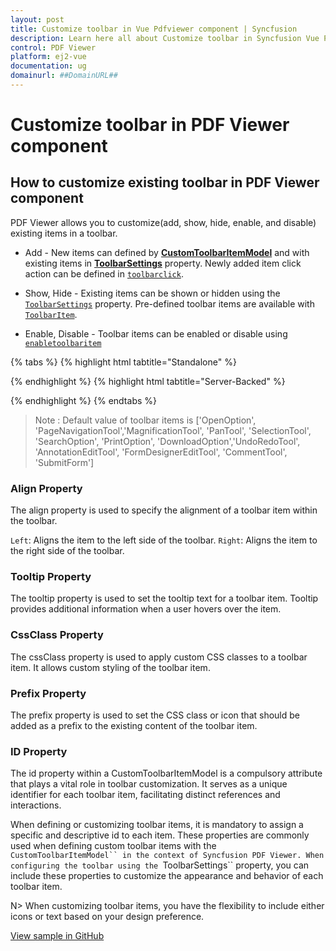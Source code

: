 ```yaml
---
layout: post
title: Customize toolbar in Vue Pdfviewer component | Syncfusion
description: Learn here all about Customize toolbar in Syncfusion Vue Pdfviewer component of Syncfusion Essential JS 2 and more.
control: PDF Viewer
platform: ej2-vue
documentation: ug
domainurl: ##DomainURL##
---
```


# Customize toolbar in PDF Viewer component

## How to customize existing toolbar in PDF Viewer component

PDF Viewer allows you to customize(add, show, hide, enable, and disable) existing items in a toolbar.

* Add - New items can defined by [**CustomToolbarItemModel**](https://ej2.syncfusion.com/vue/documentation/api/pdfviewer/customToolbarItemModel/) and with existing items in [**ToolbarSettings**](https://ej2.syncfusion.com/vue/documentation/api/pdfviewer/toolbarSettings/) property. Newly added item click action can be defined in [`toolbarclick`](https://ej2.syncfusion.com/vue/documentation/api/toolbar/clickEventArgs/).

* Show, Hide - Existing items can be shown or hidden using the [`ToolbarSettings`](https://ej2.syncfusion.com/vue/documentation/api/pdfviewer/toolbarSettings/) property. Pre-defined toolbar items are available with [`ToolbarItem`](https://ej2.syncfusion.com/vue/documentation/api/pdfviewer/toolbarItem/).

* Enable, Disable -  Toolbar items can be enabled or disable using [`enabletoolbaritem`](https://ej2.syncfusion.com/vue/documentation/api/pdfviewer/toolbar/#enabletoolbaritem)

{% tabs %}
{% highlight html tabtitle="Standalone" %}

<template>
    <div id="app">
        <ejs-pdfviewer
            id="pdfViewer"
            ref="pdfviewer"
            :documentPath="documentPath"
            :documentLoad="documentLoad"
            :resourceUrl="resourceUrl"
            :toolbarClick="toolbarClick"
            :OnCreateSearch="OnCreateSearch"
            :toolbarSettings="toolbarSettings">
        </ejs-pdfviewer>
    </div>
</template>
<script>
import Vue from 'vue';
import { PdfViewerPlugin, Toolbar, Magnification, Navigation, LinkAnnotation, 
         BookmarkView, ThumbnailView, Print, TextSelection, TextSearch, 
         Annotation, FormDesigner, FormFields } from '@syncfusion/ej2-vue-pdfviewer';
import { ComboBox } from "@syncfusion/ej2-dropdowns";
import { TextBox } from "@syncfusion/ej2-inputs";         
Vue.use(PdfViewerPlugin);
var viewer;
export default {
  name: 'app',
  data () {
    // Move the toolItem declaration inside the data function
    var toolItem1 = {
      prefixIcon: 'e-icons e-paste',
      id: 'print',
      tooltipText: 'Custom toolbar item',
      align: 'left'
    };
    var toolItem2 = {
    id: 'download',
    text: 'Save',
    tooltipText: 'Custom toolbar item',
    align: 'right'
    };
    var LanguageList = ['Typescript', 'Javascript', 'Angular', 'C#', 'C', 'Python'];
    var toolItem3 = {
        type: 'Input',
        tooltipText: 'Language List',
        cssClass: 'percentage',
        align: 'Left',
        id: 'dropdown',
        template: new ComboBox({ width: 100, value: 'TypeScript', dataSource: LanguageList, popupWidth: 85, showClearButton: false, readonly: false })  
    };
    var toolItem4 = {
        type: 'Input',
        tooltipText: 'Text',
        align: 'Right',
        cssClass: 'find',
        id: 'textbox',
        template: new TextBox({ width: 125, placeholder: 'Type Here'})
    }
    return {
      documentPath: "https://cdn.syncfusion.com/content/pdf/pdf-succinctly.pdf",
      resourceUrl: "https://cdn.syncfusion.com/ej2/24.1.41/dist/ej2-pdfviewer-lib",
      toolbarSettings: {
        toolbarItems: [toolItem1, toolItem2, 'OpenOption', 'PageNavigationTool', 'MagnificationTool', toolItem3, 'PanTool', 'SelectionTool', 'SearchOption', 'PrintOption', 'DownloadOption', 'UndoRedoTool', 'AnnotationEditTool', 'FormDesignerEditTool', toolItem4, 'CommentTool', 'SubmitForm']
      }
    };
  },

  provide: {
    PdfViewer: [Toolbar, Magnification, Navigation, LinkAnnotation, BookmarkView, ThumbnailView, 
                Print, TextSelection, TextSearch, Annotation, FormDesigner, FormFields ]
  },

  methods: {
    documentLoad: function (args) {
      viewer = this.$refs.pdfviewer.ej2Instances;
    },
    toolbarClick: function (args) {
        if (args.item && args.item.id === 'print') {
          viewer.printModule.print();
        }
        else if (args.item && args.item.id === 'download') {
          viewer.download();
        }
    },
  }
}
</script>
{% endhighlight %}
{% highlight html tabtitle="Server-Backed" %}

<template>
    <div id="app">
        <ejs-pdfviewer
            id="pdfViewer"
            ref="pdfviewer"
            :documentPath="documentPath"
            :documentLoad="documentLoad"
            :serviceUrl="serviceUrl"
            :toolbarClick="toolbarClick"
            :OnCreateSearch="OnCreateSearch"
            :toolbarSettings="toolbarSettings">
        </ejs-pdfviewer>
    </div>
</template>
<script>
import Vue from 'vue';
import { PdfViewerPlugin, Toolbar, Magnification, Navigation, LinkAnnotation, 
         BookmarkView, ThumbnailView, Print, TextSelection, TextSearch, 
         Annotation, FormDesigner, FormFields } from '@syncfusion/ej2-vue-pdfviewer';
import { ComboBox } from "@syncfusion/ej2-dropdowns";
import { TextBox } from "@syncfusion/ej2-inputs";         
Vue.use(PdfViewerPlugin);
var viewer;
export default {
  name: 'app',
  data () {
    // Move the toolItem declaration inside the data function
    var toolItem1 = {
      prefixIcon: 'e-icons e-paste',
      id: 'print',
      tooltipText: 'Custom toolbar item',
      align: 'left'
    };
    var toolItem2 = {
    id: 'download',
    text: 'Save',
    tooltipText: 'Custom toolbar item',
    align: 'right'
    };
    var LanguageList = ['Typescript', 'Javascript', 'Angular', 'C#', 'C', 'Python'];
    var toolItem3 = {
        type: 'Input',
        tooltipText: 'Language List',
        cssClass: 'percentage',
        align: 'Left',
        id: 'dropdown',
        template: new ComboBox({ width: 100, value: 'TypeScript', dataSource: LanguageList, popupWidth: 85, showClearButton: false, readonly: false })  
    };
    var toolItem4 = {
        type: 'Input',
        tooltipText: 'Text',
        align: 'Right',
        cssClass: 'find',
        id: 'textbox',
        template: new TextBox({ width: 125, placeholder: 'Type Here'})
    }
    return {
      documentPath: "https://cdn.syncfusion.com/content/pdf/pdf-succinctly.pdf",
      serviceUrl: "https://services.syncfusion.com/vue/production/api/pdfviewer",
      toolbarSettings: {
        toolbarItems: [toolItem1, toolItem2, 'OpenOption', 'PageNavigationTool', 'MagnificationTool', toolItem3, 'PanTool', 'SelectionTool', 'SearchOption', 'PrintOption', 'DownloadOption', 'UndoRedoTool', 'AnnotationEditTool', 'FormDesignerEditTool', toolItem4, 'CommentTool', 'SubmitForm']
      }
    };
  },

  provide: {
    PdfViewer: [Toolbar, Magnification, Navigation, LinkAnnotation, BookmarkView, ThumbnailView, 
                Print, TextSelection, TextSearch, Annotation, FormDesigner, FormFields ]
  },

  methods: {
    documentLoad: function (args) {
      viewer = this.$refs.pdfviewer.ej2Instances;
    },
    toolbarClick: function (args) {
        if (args.item && args.item.id === 'print') {
          viewer.printModule.print();
        }
        else if (args.item && args.item.id === 'download') {
          viewer.download();
        }
    },
  }
}
</script>

{% endhighlight %}
{% endtabs %}

>Note : Default value of toolbar items is ['OpenOption', 'PageNavigationTool','MagnificationTool', 'PanTool', 'SelectionTool', 'SearchOption', 'PrintOption', 'DownloadOption','UndoRedoTool', 'AnnotationEditTool', 'FormDesignerEditTool', 'CommentTool', 'SubmitForm']

### Align Property

The align property is used to specify the alignment of a toolbar item within the toolbar.

`Left`: Aligns the item to the left side of the toolbar.
`Right`: Aligns the item to the right side of the toolbar.

### Tooltip Property

The tooltip property is used to set the tooltip text for a toolbar item. Tooltip provides additional information when a user hovers over the item.

### CssClass Property

The cssClass property is used to apply custom CSS classes to a toolbar item. It allows custom styling of the toolbar item.

### Prefix Property

The prefix property is used to set the CSS class or icon that should be added as a prefix to the existing content of the toolbar item.

### ID Property

The id property within a CustomToolbarItemModel is a compulsory attribute that plays a vital role in toolbar customization. It serves as a unique identifier for each toolbar item, facilitating distinct references and interactions.

When defining or customizing toolbar items, it is mandatory to assign a specific and descriptive id to each item. 
These properties are commonly used when defining custom toolbar items with the `CustomToolbarItemModel`` in the context of Syncfusion PDF Viewer. When configuring the toolbar using the `ToolbarSettings`` property, you can include these properties to customize the appearance and behavior of each toolbar item.

N> When customizing toolbar items, you have the flexibility to include either icons or text based on your design preference.

[View sample in GitHub](https://github.com/SyncfusionExamples/vue-pdf-viewer-examples/tree/master/How%20to/Customize%20existing%20toolbar)